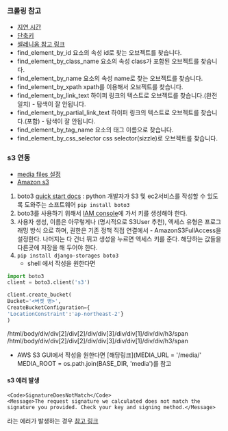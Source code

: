 


### 크롤링 참고 
- [지연 시간](https://codechacha.com/ko/selenium-explicit-implicit-wait/)
- [단축키](https://tariat.tistory.com/656)
- [셀레니움 참고 링크](https://seyul.tistory.com/45)
- find_element_by_id 요소의 속성 id로 찾는 오브젝트를 찾습니다. 
- find_element_by_class_name 요소의 속성 class가 포함된 오브젝트를 찾습니다. 
- find_element_by_name 요소의 속성 name로 찾는 오브젝트를 찾습니다. 
- find_element_by_xpath xpath를 이용해서 오브젝트를 찾습니다. 
- find_element_by_link_text 하이퍼 링크의 텍스트로 오브젝트를 찾습니다.(완전 일치) - 탐색이 잘 안됩니다. 
- find_element_by_partial_link_text 하이퍼 링크의 텍스트로 오브젝트를 찾습니다.(포함) - 탐색이 잘 안됩니다. 
- find_element_by_tag_name 요소의 태그 이름으로 찾습니다. 
- find_element_by_css_selector css selector(sizzle)로 오브젝트를 찾습니다.

### s3 연동
- [media files 설정](https://wayhome25.github.io/django/2017/05/10/media-file/)
- [Amazon s3](https://django-storages.readthedocs.io/en/latest/backends/amazon-S3.html)

1. boto3 [quick start docs](https://boto3.amazonaws.com/v1/documentation/api/latest/guide/quickstart.html) : python 개발자가 S3 및 ec2서비스를 작성할 수 있도록 도와주는 소프트웨어 ```pip install boto3```
2. boto3를 사용하기 위해서 [IAM console](https://console.aws.amazon.com/iam/home?region=ap-northeast-2#/home)에 가서 키를 생성해야 한다.
3. 사용자 생성, 이름은 아무렇게나 (명시적으로 S3User 추천), 엑세스 유형은 프로그래밍 방식 으로 하며, 권한은 기존 정책 직접 연결에서 - AmazonS3FullAccess을 설정한다. 나머지는 다 건너 뛰고 생성을 누르면 엑세스 키를 준다. 해당하는 값들을 다른곳에 저장을 해 두어야 한다. 
4. ```pip install django-storages boto3```
	-	 shell 에서 작성을 원한다면  

```python
import boto3
client = boto3.client('s3')

client.create_bucket(
Bucket='<버켓 명>',
CreateBucketConfiguration={
'LocationConstraint':'ap-northeast-2'}
)
```


/html/body/div/div[2]/div[2]/div/div[3]/div/div[1]/div/div/h3/span
/html/body/div/div[2]/div[2]/div/div[3]/div/div[1]/div/div/h3/span



- AWS S3 GUI에서 작성을 원한다면 [해당링크](MEDIA_URL = '/media/'
MEDIA_ROOT = os.path.join(BASE_DIR, 'media')를 참고 



#### s3 에러 발생 
```
<Code>SignatureDoesNotMatch</Code>
<Message>The request signature we calculated does not match the signature you provided. Check your key and signing method.</Message>
```
라는 에러가 발생하는 경우 [참고 링크](https://lynlab.co.kr/blog/52)